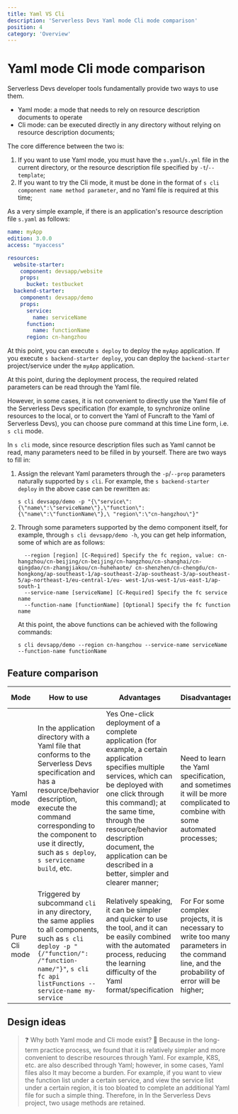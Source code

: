 ```yaml
---
title: Yaml VS Cli
description: 'Serverless Devs Yaml mode Cli mode comparison'
position: 4
category: 'Overview'
---
```


# Yaml mode Cli mode comparison

Serverless Devs developer tools fundamentally provide two ways to use them.
- Yaml mode: a mode that needs to rely on resource description documents to operate
- Cli mode: can be executed directly in any directory without relying on resource description documents;

The core difference between the two is:

1. If you want to use Yaml mode, you must have the `s.yaml`/`s.yml` file in the current directory, or the resource description file specified by `-t`/`--template`;
2. If you want to try the Cli mode, it must be done in the format of `s cli component name method parameter`, and no Yaml file is required at this time;

As a very simple example, if there is an application's resource description file `s.yaml` as follows:

````yaml
name: myApp
edition: 3.0.0
access: "myaccess"

resources:
  website-starter:
    component: devsapp/website
    props:
      bucket: testbucket
  backend-starter:
    component: devsapp/demo
    props:
      service:
        name: serviceName
      function:
        name: functionName
      region: cn-hangzhou
````

At this point, you can execute `s deploy` to deploy the `myApp` application. If you execute `s backend-starter deploy`, you can deploy the `backend-starter` project/service under the `myApp` application.

At this point, during the deployment process, the required related parameters can be read through the Yaml file.

However, in some cases, it is not convenient to directly use the Yaml file of the Serverless Devs specification (for example, to synchronize online resources to the local, or to convert the Yaml of Funcraft to the Yaml of Serverless Devs), you can choose pure command at this time Line form, i.e. `s cli` mode.

In `s cli` mode, since resource description files such as Yaml cannot be read, many parameters need to be filled in by yourself. There are two ways to fill in:

1. Assign the relevant Yaml parameters through the `-p`/`--prop` parameters naturally supported by `s cli`. For example, the `s backend-starter deploy` in the above case can be rewritten as:
    ```shell script
    s cli devsapp/demo -p "{\"service\":{\"name\":\"serviceName\"},\"function\":{\"name\":\"functionName\"},\ "region\":\"cn-hangzhou\"}"
    ````
2. Through some parameters supported by the demo component itself, for example, through `s cli devsapp/demo -h`, you can get help information, some of which are as follows:
    ```shell script
      --region [region] [C-Required] Specify the fc region, value: cn-hangzhou/cn-beijing/cn-beijing/cn-hangzhou/cn-shanghai/cn-qingdao/cn-zhangjiakou/cn-huhehaote/ cn-shenzhen/cn-chengdu/cn-hongkong/ap-southeast-1/ap-southeast-2/ap-southeast-3/ap-southeast-5/ap-northeast-1/eu-central-1/eu- west-1/us-west-1/us-east-1/ap-south-1
      --service-name [serviceName] [C-Required] Specify the fc service name
      --function-name [functionName] [Optional] Specify the fc function name
    ````
    At this point, the above functions can be achieved with the following commands:
    ```shell script
    s cli devsapp/demo --region cn-hangzhou --service-name serviceName --function-name functionName
    ````

## Feature comparison

| Mode | How to use | Advantages | Disadvantages | Applicable scenarios |
| --- | --- | --- | --- | --- |
| Yaml mode | In the application directory with a Yaml file that conforms to the Serverless Devs specification and has a resource/behavior description, execute the command corresponding to the component to use it directly, such as `s deploy`, `s servicename build`, etc. | Yes One-click deployment of a complete application (for example, a certain application specifies multiple services, which can be deployed with one click through this command); at the same time, through the resource/behavior description document, the application can be described in a better, simpler and clearer manner; | Need to learn the Yaml specification, and sometimes it will be more complicated to combine with some automated processes; | Operations such as deployment, operation and maintenance, especially batch operations are more suitable; |
| Pure Cli mode | Triggered by subcommand `cli` in any directory, the same applies to all components, such as `s cli deploy -p "{/"function/": /"function-name/"}"`, `s cli fc api listFunctions --service-name my-service` | Relatively speaking, it can be simpler and quicker to use the tool, and it can be easily combined with the automated process, reducing the learning difficulty of the Yaml format/specification | For For some complex projects, it is necessary to write too many parameters in the command line, and the probability of error will be higher; | More suitable for project management, self-directed operation |

## Design ideas

> ❓ Why both Yaml mode and Cli mode exist?
> 💬 Because in the long-term practice process, we found that it is relatively simpler and more convenient to describe resources through Yaml. For example, K8S, etc. are also described through Yaml; however, in some cases, Yaml files also It may become a burden. For example, if you want to view the function list under a certain service, and view the service list under a certain region, it is too bloated to complete an additional Yaml file for such a simple thing. Therefore, in In the Serverless Devs project, two usage methods are retained.